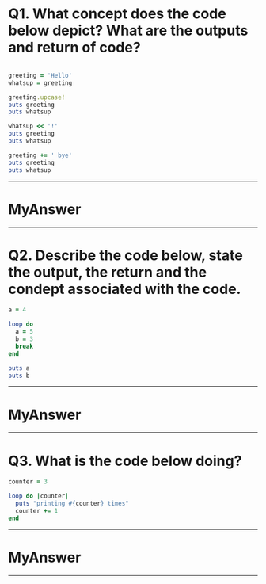 # Q1. What concept does the code below depict? What are the outputs and return of code?

```ruby

greeting = 'Hello'
whatsup = greeting

greeting.upcase!
puts greeting
puts whatsup

whatsup << '!'
puts greeting
puts whatsup

greeting += ' bye'
puts greeting
puts whatsup
```

____
# MyAnswer

____

# Q2. Describe the code below, state the output, the return and the condept associated with the code.

```ruby
a = 4

loop do
  a = 5
  b = 3
  break
end

puts a
puts b

```

***
# MyAnswer


***

# Q3. What is the code below doing?

``` ruby
counter = 3

loop do |counter|
  puts "printing #{counter} times"
  counter += 1
end

```

***
# MyAnswer


***
